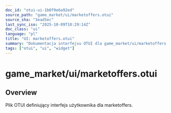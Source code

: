 ```yaml
---
doc_id: "otui-ui-1b0f9e6a92ed"
source_path: "game_market/ui/marketoffers.otui"
source_sha: "3ead5ec"
last_sync_iso: "2025-10-09T10:29:14Z"
doc_class: "ui"
language: "pl"
title: "UI: marketoffers.otui"
summary: "Dokumentacja interfejsu OTUI dla game_market/ui/marketoffers.otui"
tags: ["otui", "ui", "widget"]
---
```


# game_market/ui/marketoffers.otui

## Overview

Plik OTUI definiujący interfejs użytkownika dla marketoffers.
